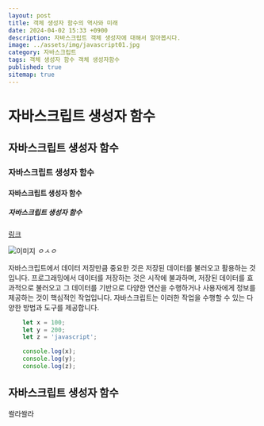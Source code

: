 ```yaml
---
layout: post
title: 객체 생성자 함수의 역사와 미래
date: 2024-04-02 15:33 +0900
description: 자바스크립트 객체 생성자에 대해서 알아봅시다.
image: ../assets/img/javascript01.jpg
category: 자바스크립트
tags: 객체 생성자 함수 객체 생성자함수
published: true
sitemap: true
---
```


# <B>자바스크립트 생성자 함수</B>
## 자바스크립트 생성자 함수
### 자바스크립트 생성자 함수
#### 자바스크립트 생성자 함수
##### 자바스크립트 생성자 함수

[링크](https://gnlgk.github.io/class2024/)

![이미지](../assets/img/javascript01.jpg)
_ㅇㅅㅇ_

자바스크립트에서 데이터 저장만큼 중요한 것은 저장된 데이터를 불러오고 활용하는 것입니다.
프로그래밍에서 데이터를 저장하는 것은 시작에 불과하며, 저장된 데이터를 효과적으로 불러오고 그 데이터를 기반으로 다양한 연산을 수행하거나 사용자에게 정보를 제공하는 것이 핵심적인 작업입니다. 자바스크립트는 이러한 작업을 수행할 수 있는 다양한 방법과 도구를 제공합니다.

```javascript
    let x = 100;
    let y = 200;
    let z = 'javascript';

    console.log(x);
    console.log(y);
    console.log(z);
```

## 자바스크립트 생성자 함수

쏼라쏼라

